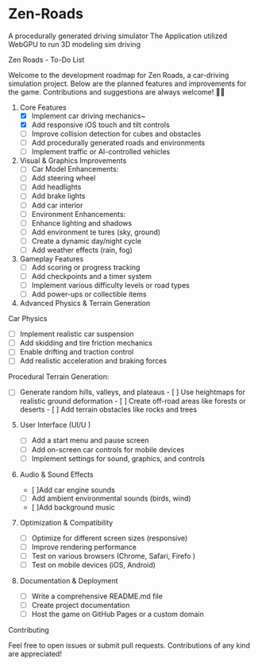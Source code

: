 # Zen-Roads
A procedurally generated driving simulator 
The Application utilized WebGPU to run 3D modeling sim driving 

Zen Roads - To-Do List

Welcome to the development roadmap for Zen Roads, a car-driving simulation project. Below are the planned features and improvements for the game. Contributions and suggestions are always welcome! 🚗💨

1. Core Features
	- [x]	Implement car driving mechanics~
	- [x]   Add responsive iOS touch and tilt controls
	- [ ]	Improve collision detection for cubes and obstacles
	- [ ]	Add procedurally generated roads and environments
	- [ ]   Implement traffic or AI-controlled vehicles

2. Visual & Graphics Improvements
	- [ ]	Car Model Enhancements:
	- [ ]	Add steering wheel
	- [ ]	Add headlights
	- [ ]	Add brake lights
	- [ ]	Add car interior
	- [ ]	Environment Enhancements:
	- [ ]	Enhance lighting and shadows
	- [ ]	Add environment te tures (sky, ground)
	- [ ]	Create a dynamic day/night cycle
	- [ ]	Add weather effects (rain, fog)

3. Gameplay Features
	- [ ]	Add scoring or progress tracking
	- [ ]	Add checkpoints and a timer system
	- [ ]	Implement various difficulty levels or road types
	- [ ]	Add power-ups or collectible items

4. Advanced Physics & Terrain Generation

Car Physics 
- [ ]	Implement realistic car suspension
- [ ]   Add skidding and tire friction mechanics
- [ ]   Enable drifting and traction control
- [ ]   Add realistic acceleration and braking forces

Procedural Terrain Generation:
   - [ ]  Generate random hills, valleys, and plateaus
	 - [ ]	Use heightmaps for realistic ground deformation
	 - [ ]	Create off-road areas like forests or deserts
	 - [ ]	Add terrain obstacles like rocks and trees

5. User Interface (UI/U )
	 - [ ]	Add a start menu and pause screen
	 - [ ]	Add on-screen car controls for mobile devices
	 - [ ]	Implement settings for sound, graphics, and controls

6. Audio & Sound Effects
	 - [ ]Add car engine sounds
	 - [ ]	Add ambient environmental sounds (birds, wind)
	 - [ ]Add background music

7. Optimization & Compatibility
	 - [ ]	Optimize for different screen sizes (responsive)
	 - [ ]	Improve rendering performance
	 - [ ]	Test on various browsers (Chrome, Safari, Firefo )
	 - [ ]	Test on mobile devices (iOS, Android)

8. Documentation & Deployment
	 - [ ]	Write a comprehensive README.md file
	 - [ ]	Create project documentation
	 - [ ]	Host the game on GitHub Pages or a custom domain

Contributing

Feel free to open issues or submit pull requests. Contributions of any kind are appreciated!
